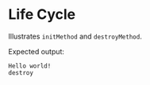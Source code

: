 # Life Cycle

Illustrates `initMethod` and `destroyMethod`.

Expected output:

    Hello world!
    destroy
